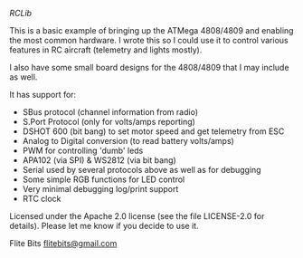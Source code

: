 *RCLib*

This is a basic example of bringing up the ATMega 4808/4809 and
enabling the most common hardware. I wrote this so I could use it to
control various features in RC aircraft (telemetry and lights mostly).

I also have some small board designs for the 4808/4809 that I may
include as well.

It has support for:
  * SBus protocol (channel information from radio)
  * S.Port Protocol (only for volts/amps reporting)
  * DSHOT 600 (bit bang) to set motor speed and get telemetry from ESC
  * Analog to Digital conversion (to read battery volts/amps)
  * PWM for controlling 'dumb' leds
  * APA102 (via SPI) & WS2812 (via bit bang)
  * Serial used by several protocols above as well as for debugging
  * Some simple RGB functions for LED control
  * Very minimal debugging log/print support
  * RTC clock

Licensed under the Apache 2.0 license (see the file LICENSE-2.0 for
details).  Please let me know if you decide to use it.

Flite Bits
flitebits@gmail.com
